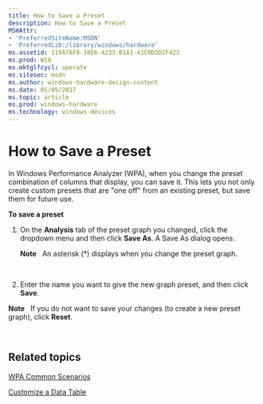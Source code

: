 ```yaml
---
title: How to Save a Preset
description: How to Save a Preset
MSHAttr:
- 'PreferredSiteName:MSDN'
- 'PreferredLib:/library/windows/hardware'
ms.assetid: 119A7AF8-38E6-4233-B1A1-41C0D3D2F423
ms.prod: W10
ms.mktglfcycl: operate
ms.sitesec: msdn
ms.author: windows-hardware-design-content
ms.date: 05/05/2017
ms.topic: article
ms.prod: windows-hardware
ms.technology: windows-devices
---
```


# How to Save a Preset


In Windows Performance Analyzer (WPA), when you change the preset combination of columns that display, you can save it. This lets you not only create custom presets that are "one off" from an existing preset, but save them for future use.

**To save a preset**

1.  On the **Analysis** tab of the preset graph you changed, click the dropdown menu and then click **Save As**. A Save As dialog opens.

    **Note**  
    An asterisk (\*) displays when you change the preset graph.

     

2.  Enter the name you want to give the new graph preset, and then click **Save**.

**Note**  
If you do not want to save your changes (to create a new preset graph), click **Reset**.

 

## Related topics


[WPA Common Scenarios](windows-performance-analyzer-common-scenarios.md)

[Customize a Data Table](customize-a-data-table.md)

 

 







